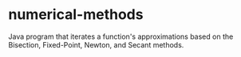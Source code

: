 # numerical-methods
Java program that iterates a function's approximations based on the Bisection, Fixed-Point, Newton, and Secant methods. 
